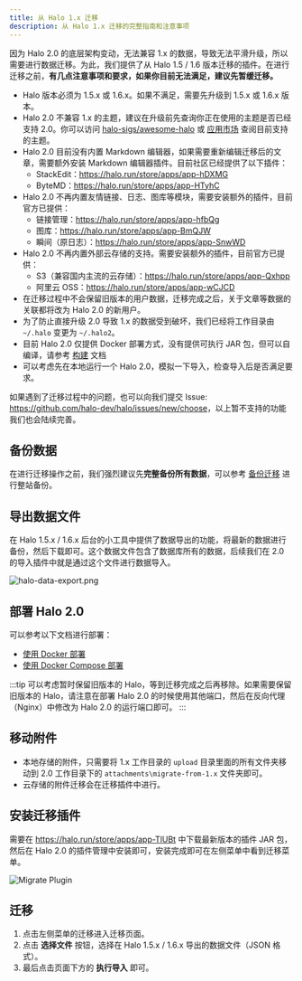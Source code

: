 ```yaml
---
title: 从 Halo 1.x 迁移
description: 从 Halo 1.x 迁移的完整指南和注意事项
---
```


因为 Halo 2.0 的底层架构变动，无法兼容 1.x 的数据，导致无法平滑升级，所以需要进行数据迁移。为此，我们提供了从 Halo 1.5 / 1.6 版本迁移的插件。在进行迁移之前，**有几点注意事项和要求，如果你目前无法满足，建议先暂缓迁移。**

- Halo 版本必须为 1.5.x 或 1.6.x。如果不满足，需要先升级到 1.5.x 或 1.6.x 版本。
- Halo 2.0 不兼容 1.x 的主题，建议在升级前先查询你正在使用的主题是否已经支持 2.0。你可以访问 [halo-sigs/awesome-halo](https://github.com/halo-sigs/awesome-halo) 或 [应用市场](https://halo.run/store/apps?type=THEME) 查阅目前支持的主题。
- Halo 2.0 目前没有内置 Markdown 编辑器，如果需要重新编辑迁移后的文章，需要额外安装 Markdown 编辑器插件。目前社区已经提供了以下插件：
  - StackEdit：<https://halo.run/store/apps/app-hDXMG>
  - ByteMD：<https://halo.run/store/apps/app-HTyhC>
- Halo 2.0 不再内置友情链接、日志、图库等模块，需要安装额外的插件，目前官方已提供：
  - 链接管理：<https://halo.run/store/apps/app-hfbQg>
  - 图库：<https://halo.run/store/apps/app-BmQJW>
  - 瞬间（原日志）：<https://halo.run/store/apps/app-SnwWD>
- Halo 2.0 不再内置外部云存储的支持。需要安装额外的插件，目前官方已提供：
  - S3（兼容国内主流的云存储）：<https://halo.run/store/apps/app-Qxhpp>
  - 阿里云 OSS：<https://halo.run/store/apps/app-wCJCD>
- 在迁移过程中不会保留旧版本的用户数据，迁移完成之后，关于文章等数据的关联都将改为 Halo 2.0 的新用户。
- 为了防止直接升级 2.0 导致 1.x 的数据受到破坏，我们已经将工作目录由 `~/.halo` 变更为 `~/.halo2`。
- 目前 Halo 2.0 仅提供 Docker 部署方式，没有提供可执行 JAR 包，但可以自编译，请参考 [构建](../developer-guide/core/build.md) 文档
- 可以考虑先在本地运行一个 Halo 2.0，模拟一下导入，检查导入后是否满足要求。

如果遇到了迁移过程中的问题，也可以向我们提交 Issue: <https://github.com/halo-dev/halo/issues/new/choose>，以上暂不支持的功能我们也会陆续完善。

## 备份数据

在进行迁移操作之前，我们强烈建议先**完整备份所有数据**，可以参考 [备份迁移](https://docs.halo.run/user-guide/backup-migration) 进行整站备份。

## 导出数据文件

在 Halo 1.5.x / 1.6.x 后台的小工具中提供了数据导出的功能，将最新的数据进行备份，然后下载即可。这个数据文件包含了数据库所有的数据，后续我们在 2.0 的导入插件中就是通过这个文件进行数据导入。

![halo-data-export.png](/img/halo-data-export.png)

## 部署 Halo 2.0

可以参考以下文档进行部署：

- [使用 Docker 部署](./install/docker.md)
- [使用 Docker Compose 部署](./install/docker-compose.md)

:::tip
可以考虑暂时保留旧版本的 Halo，等到迁移完成之后再移除。如果需要保留旧版本的 Halo，请注意在部署 Halo 2.0 的时候使用其他端口，然后在反向代理（Nginx）中修改为 Halo 2.0 的运行端口即可。
:::

## 移动附件

- 本地存储的附件，只需要将 1.x 工作目录的 `upload` 目录里面的所有文件夹移动到 2.0 工作目录下的 `attachments\migrate-from-1.x` 文件夹即可。
- 云存储的附件迁移会在迁移插件中进行。

## 安装迁移插件

需要在 <https://halo.run/store/apps/app-TlUBt> 中下载最新版本的插件 JAR 包，然后在 Halo 2.0 的插件管理中安装即可，安装完成即可在左侧菜单中看到迁移菜单。

![Migrate Plugin](/img/migrate/halo2.0-migrate-plugin.png)

## 迁移

1. 点击左侧菜单的迁移进入迁移页面。
2. 点击 **选择文件** 按钮，选择在 Halo 1.5.x / 1.6.x 导出的数据文件（JSON 格式）。
3. 最后点击页面下方的 **执行导入** 即可。
